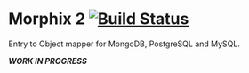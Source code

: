 Morphix 2 [![Build Status](https://travis-ci.org/hfoxy/morphix.svg?branch=2.0)](https://travis-ci.org/hfoxy/morphix)
=========

Entry to Object mapper for MongoDB, PostgreSQL and MySQL.

_**WORK IN PROGRESS**_
